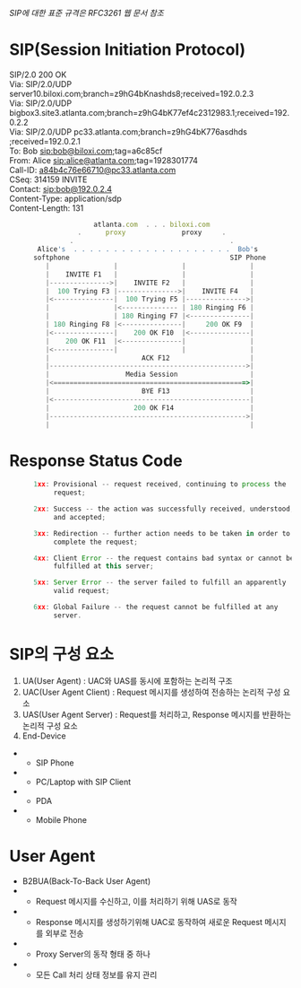 <h6>SIP에 대한 표준 규격은 RFC3261 웹 문서 참조</h6>

SIP(Session Initiation Protocol)
================================
SIP/2.0 200 OK</br>
Via: SIP/2.0/UDP server10.biloxi.com;branch=z9hG4bKnashds8;received=192.0.2.3</br>
Via: SIP/2.0/UDP bigbox3.site3.atlanta.com;branch=z9hG4bK77ef4c2312983.1;received=192.0.2.2</br>
Via: SIP/2.0/UDP pc33.atlanta.com;branch=z9hG4bK776asdhds ;received=192.0.2.1</br>
To: Bob <sip:bob@biloxi.com>;tag=a6c85cf</br>
From: Alice <sip:alice@atlanta.com>;tag=1928301774</br>
Call-ID: a84b4c76e66710@pc33.atlanta.com</br>
CSeq: 314159 INVITE</br>
Contact: <sip:bob@192.0.2.4></br>
Content-Type: application/sdp</br>
Content-Length: 131</br>

```js
                     atlanta.com  . . . biloxi.com
                 .      proxy              proxy     .
               .                                       .
       Alice's  . . . . . . . . . . . . . . . . . . . .  Bob's
      softphone                                        SIP Phone
         |                |                |                |
         |    INVITE F1   |                |                |
         |--------------->|    INVITE F2   |                |
         |  100 Trying F3 |--------------->|    INVITE F4   |
         |<---------------|  100 Trying F5 |--------------->|
         |                |<-------------- | 180 Ringing F6 |
         |                | 180 Ringing F7 |<---------------|
         | 180 Ringing F8 |<---------------|     200 OK F9  |
         |<---------------|    200 OK F10  |<---------------|
         |    200 OK F11  |<---------------|                |
         |<---------------|                |                |
         |                       ACK F12                    |
         |------------------------------------------------->|
         |                   Media Session                  |
         |<================================================>|
         |                       BYE F13                    |
         |<-------------------------------------------------|
         |                     200 OK F14                   |
         |------------------------------------------------->|
         |                                                  |
```

Response Status Code
====================
```js
      1xx: Provisional -- request received, continuing to process the
           request;

      2xx: Success -- the action was successfully received, understood,
           and accepted;

      3xx: Redirection -- further action needs to be taken in order to
           complete the request;

      4xx: Client Error -- the request contains bad syntax or cannot be
           fulfilled at this server;

      5xx: Server Error -- the server failed to fulfill an apparently
           valid request;

      6xx: Global Failure -- the request cannot be fulfilled at any
           server.
```

SIP의 구성 요소
===============
1. UA(User Agent) : UAC와 UAS를 동시에 포함하는 논리적 구조
2. UAC(User Agent Client) : Request 메시지를 생성하여 전송하는 논리적 구성 요소
3. UAS(User Agent Server) : Request를 처리하고, Response 메시지를 반환하는 논리적 구성 요소
4. End-Device
* * SIP Phone
* * PC/Laptop with SIP Client
* * PDA
* * Mobile Phone

User Agent
==========
* B2BUA(Back-To-Back User Agent)
* * Request 메시지를 수신하고, 이를 처리하기 위해 UAS로 동작
* * Response 메시지를 생성하기위해 UAC로 동작하여 새로운 Request 메시지를 외부로 전송
* * Proxy Server의 동작 형태 중 하나
* * 모든 Call 처리 상태 정보를 유지 관리
